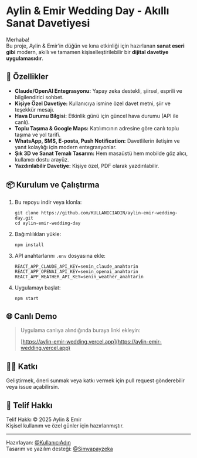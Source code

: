 # Aylin & Emir Wedding Day - Akıllı Sanat Davetiyesi

Merhaba!  
Bu proje, Aylin & Emir’in düğün ve kına etkinliği için hazırlanan **sanat eseri gibi** modern, akıllı ve tamamen kişiselleştirilebilir bir **dijital davetiye uygulamasıdır**.

## 🚀 Özellikler

- **Claude/OpenAI Entegrasyonu:** Yapay zeka destekli, şiirsel, esprili ve bilgilendirici sohbet.
- **Kişiye Özel Davetiye:** Kullanıcıya ismine özel davet metni, şiir ve teşekkür mesajı.
- **Hava Durumu Bilgisi:** Etkinlik günü için güncel hava durumu (API ile canlı).
- **Toplu Taşıma & Google Maps:** Katılımcının adresine göre canlı toplu taşıma ve yol tarifi.
- **WhatsApp, SMS, E-posta, Push Notification:** Davetlilerin iletişim ve yanıt kolaylığı için modern entegrasyonlar.
- **Şık 3D ve Sanat Temalı Tasarım:** Hem masaüstü hem mobilde göz alıcı, kullanıcı dostu arayüz.
- **Yazdırılabilir Davetiye:** Kişiye özel, PDF olarak yazdırılabilir.

## 📦 Kurulum ve Çalıştırma

1. Bu repoyu indir veya klonla:
    ```
    git clone https://github.com/KULLANICIADIN/aylin-emir-wedding-day.git
    cd aylin-emir-wedding-day
    ```
2. Bağımlılıkları yükle:
    ```
    npm install
    ```
3. API anahtarlarını `.env` dosyasına ekle:
    ```
    REACT_APP_CLAUDE_API_KEY=senin_claude_anahtarin
    REACT_APP_OPENAI_API_KEY=senin_openai_anahtarin
    REACT_APP_WEATHER_API_KEY=senin_weather_anahtarin
    ```
4. Uygulamayı başlat:
    ```
    npm start
    ```

## 🌐 Canlı Demo

> Uygulama canlıya alındığında buraya linki ekleyin:
>
> [https://aylin-emir-wedding.vercel.app](https://aylin-emir-wedding.vercel.app)

## 👩‍💻 Katkı

Geliştirmek, öneri sunmak veya katkı vermek için pull request gönderebilir veya issue açabilirsin.

## 💍 Telif Hakkı

Telif Hakkı © 2025 Aylin & Emir  
Kişisel kullanım ve özel günler için hazırlanmıştır.

---

Hazırlayan: [@KullanıcıAdın](https://github.com/KullanıcıAdın)  
Tasarım ve yazılım desteği: [@Simyapayzeka](https://chat.openai.com/)

